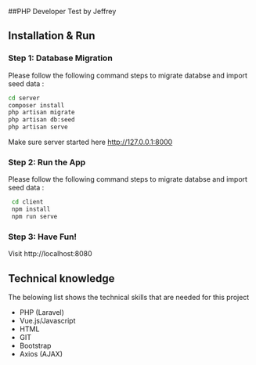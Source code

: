 ##PHP Developer Test by Jeffrey

## Installation & Run

### Step 1: Database Migration
Please follow the following command steps to migrate databse and import seed data :

```bash
cd server
composer install
php artisan migrate
php artisan db:seed
php artisan serve
```    
Make sure server started here http://127.0.0.1:8000
### Step 2: Run the App
Please follow the following command steps to migrate databse and import seed data :

``` bash
 cd client 
 npm install
 npm run serve
``` 

### Step 3: Have Fun!  
Visit http://localhost:8080  




## Technical knowledge
The belowing list shows the technical skills that are needed for this project
- PHP (Laravel)
- Vue.js/Javascript
- HTML
- GIT
- Bootstrap
- Axios (AJAX)
